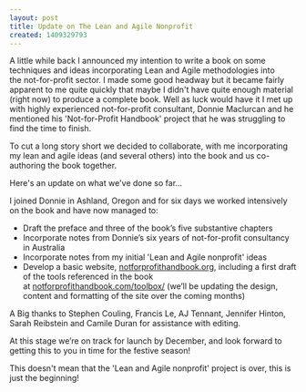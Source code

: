 ```yaml
---
layout: post
title: Update on The Lean and Agile Nonprofit
created: 1409329793
---
```

<p>A little while back I announced my intention to write a book on some techniques and ideas incorporating Lean and Agile methodologies into the&nbsp;<span>not-for-profit</span>&nbsp;sector. I made some good headway but it became fairly apparent to me quite quickly that maybe I didn&#39;t have quite enough material (right now) to produce a complete book. Well as luck would have it I met up with highly experienced not-for-profit consultant, Donnie Maclurcan and he mentioned his &#39;Not-for-Profit Handbook&#39; project that he was struggling to find the time to finish.</p><p>To cut a long story short we decided to collaborate, with me incorporating my lean and agile ideas (and several others) into the book and us co-authoring the book together.</p><p>Here&#39;s an update on what we&#39;ve done so far&hellip;</p><p><span>I joined Donnie in Ashland, Oregon and for six days we worked intensively on the book and have now managed to:</span></p><ul><li>Draft the preface and three of the book&rsquo;s five substantive chapters</li><li><span>Incorporate notes from Donnie&rsquo;s six years of not-for-profit consultancy in Australia</span></li><li><span>Incorporate notes from my initial &#39;Lean and Agile nonprofit&#39; ideas</span></li><li><span>Develop a basic website,&nbsp;</span><a href="http://notforprofithandbook.org">notforprofithandbook.org</a><span>, including a first draft of the tools referenced in the book at&nbsp;</span><a href="http://notforprofithandbook.com/toolbox/">notforprofithandbook.com/toolbox/</a><span> (we&rsquo;ll be updating the design, content and formatting of the site over the coming months)</span></li></ul><p><span>A Big thanks to Stephen Couling, Francis Le, AJ Tennant, Jennifer Hinton, Sarah Reibstein and Camile Duran for assistance with editing.</span></p><p><span>At this stage we&rsquo;re on track for launch by December, and look forward to getting this to you in time for the festive season!</span></p><p>This doesn&#39;t mean that the &#39;Lean and Agile nonprofit&#39; project is over, this is just the beginning!</p><p>&nbsp;</p>
